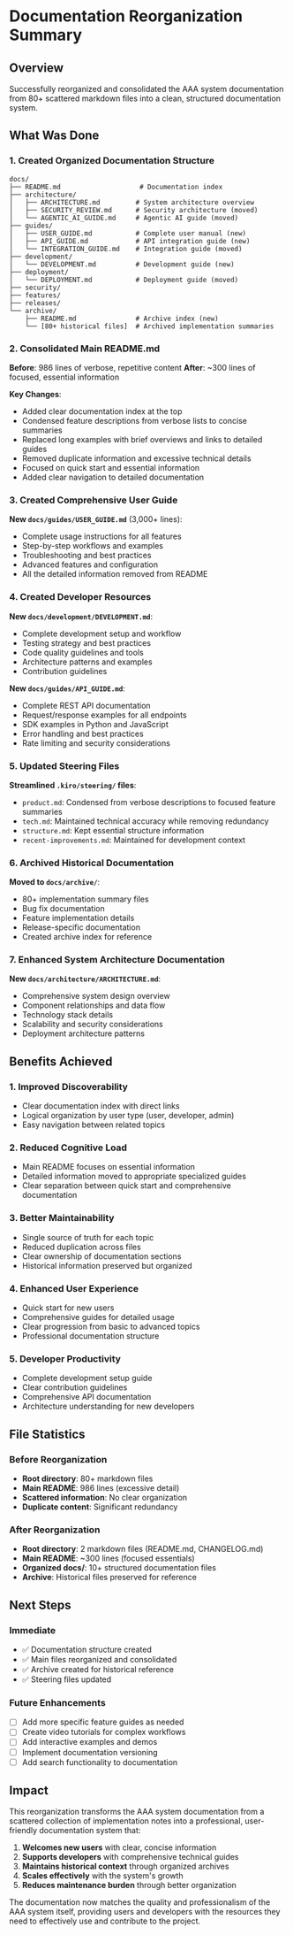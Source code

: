 # Documentation Reorganization Summary

## Overview

Successfully reorganized and consolidated the AAA system documentation from 80+ scattered markdown files into a clean, structured documentation system.

## What Was Done

### 1. Created Organized Documentation Structure

```
docs/
├── README.md                    # Documentation index
├── architecture/
│   ├── ARCHITECTURE.md         # System architecture overview
│   ├── SECURITY_REVIEW.md      # Security architecture (moved)
│   └── AGENTIC_AI_GUIDE.md     # Agentic AI guide (moved)
├── guides/
│   ├── USER_GUIDE.md           # Complete user manual (new)
│   ├── API_GUIDE.md            # API integration guide (new)
│   └── INTEGRATION_GUIDE.md    # Integration guide (moved)
├── development/
│   └── DEVELOPMENT.md          # Development guide (new)
├── deployment/
│   └── DEPLOYMENT.md           # Deployment guide (moved)
├── security/
├── features/
├── releases/
└── archive/
    ├── README.md               # Archive index (new)
    └── [80+ historical files]  # Archived implementation summaries
```

### 2. Consolidated Main README.md

**Before**: 986 lines of verbose, repetitive content
**After**: ~300 lines of focused, essential information

**Key Changes**:
- Added clear documentation index at the top
- Condensed feature descriptions from verbose lists to concise summaries
- Replaced long examples with brief overviews and links to detailed guides
- Removed duplicate information and excessive technical details
- Focused on quick start and essential information
- Added clear navigation to detailed documentation

### 3. Created Comprehensive User Guide

**New `docs/guides/USER_GUIDE.md`** (3,000+ lines):
- Complete usage instructions for all features
- Step-by-step workflows and examples
- Troubleshooting and best practices
- Advanced features and configuration
- All the detailed information removed from README

### 4. Created Developer Resources

**New `docs/development/DEVELOPMENT.md`**:
- Complete development setup and workflow
- Testing strategy and best practices
- Code quality guidelines and tools
- Architecture patterns and examples
- Contribution guidelines

**New `docs/guides/API_GUIDE.md`**:
- Complete REST API documentation
- Request/response examples for all endpoints
- SDK examples in Python and JavaScript
- Error handling and best practices
- Rate limiting and security considerations

### 5. Updated Steering Files

**Streamlined `.kiro/steering/` files**:
- `product.md`: Condensed from verbose descriptions to focused feature summaries
- `tech.md`: Maintained technical accuracy while removing redundancy
- `structure.md`: Kept essential structure information
- `recent-improvements.md`: Maintained for development context

### 6. Archived Historical Documentation

**Moved to `docs/archive/`**:
- 80+ implementation summary files
- Bug fix documentation
- Feature implementation details
- Release-specific documentation
- Created archive index for reference

### 7. Enhanced System Architecture Documentation

**New `docs/architecture/ARCHITECTURE.md`**:
- Comprehensive system design overview
- Component relationships and data flow
- Technology stack details
- Scalability and security considerations
- Deployment architecture patterns

## Benefits Achieved

### 1. Improved Discoverability
- Clear documentation index with direct links
- Logical organization by user type (user, developer, admin)
- Easy navigation between related topics

### 2. Reduced Cognitive Load
- Main README focuses on essential information
- Detailed information moved to appropriate specialized guides
- Clear separation between quick start and comprehensive documentation

### 3. Better Maintainability
- Single source of truth for each topic
- Reduced duplication across files
- Clear ownership of documentation sections
- Historical information preserved but organized

### 4. Enhanced User Experience
- Quick start for new users
- Comprehensive guides for detailed usage
- Clear progression from basic to advanced topics
- Professional documentation structure

### 5. Developer Productivity
- Complete development setup guide
- Clear contribution guidelines
- Comprehensive API documentation
- Architecture understanding for new developers

## File Statistics

### Before Reorganization
- **Root directory**: 80+ markdown files
- **Main README**: 986 lines (excessive detail)
- **Scattered information**: No clear organization
- **Duplicate content**: Significant redundancy

### After Reorganization
- **Root directory**: 2 markdown files (README.md, CHANGELOG.md)
- **Main README**: ~300 lines (focused essentials)
- **Organized docs/**: 10+ structured documentation files
- **Archive**: Historical files preserved for reference

## Next Steps

### Immediate
- ✅ Documentation structure created
- ✅ Main files reorganized and consolidated
- ✅ Archive created for historical reference
- ✅ Steering files updated

### Future Enhancements
- [ ] Add more specific feature guides as needed
- [ ] Create video tutorials for complex workflows
- [ ] Add interactive examples and demos
- [ ] Implement documentation versioning
- [ ] Add search functionality to documentation

## Impact

This reorganization transforms the AAA system documentation from a scattered collection of implementation notes into a professional, user-friendly documentation system that:

1. **Welcomes new users** with clear, concise information
2. **Supports developers** with comprehensive technical guides
3. **Maintains historical context** through organized archives
4. **Scales effectively** with the system's growth
5. **Reduces maintenance burden** through better organization

The documentation now matches the quality and professionalism of the AAA system itself, providing users and developers with the resources they need to effectively use and contribute to the project.